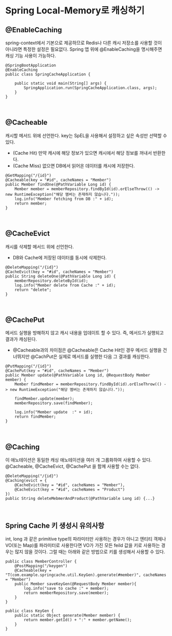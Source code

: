 # Spring Local-Memory로 캐싱하기

## @EnableCaching
spring-context에서 기본으로 제공하므로 Redis나 다른 캐시 저장소를 사용할 것이 아니라면 특정한 설정은 필요없다. Spring 앱 위에 @EnableCaching을 명시해주면 캐싱 기능 사용이 가능하다.
~~~
@SpringBootApplication
@EnableCaching
public class SpringCacheApplication {

	public static void main(String[] args) {
		SpringApplication.run(SpringCacheApplication.class, args);
	}
}
~~~

<br> 

## @Cacheable
캐시할 메서드 위에 선언한다. key는 SpEL을 사용해서 설정하고 싶은 속성만 선택할 수 있다.
- (Cache Hit) 만약 캐시에 해당 정보가 있으면 캐시에서 해당 정보를 꺼내서 반환한다.
- (Cache Miss) 없으면 DB에서 읽어온 데이터를 캐시에 저장한다.
~~~
@GetMapping("/{id}")
@Cacheable(key = "#id", cacheNames = "Member")
public Member findOne(@PathVariable Long id) {
    Member member = memberRepository.findById(id).orElseThrow(() -> new RuntimeException("해당 멤버는 존재하지 않습니다."));
    log.info("Member fetching from DB :" + id);
    return member;
}
~~~

<br>

## @CacheEvict
캐시를 삭제할 메서드 위에 선언한다.
- DB와 Cache에 저장된 데이터를 동시에 삭제한다.
~~~
@DeleteMapping("/{id}")
@CacheEvict(key = "#id", cacheNames = "Member")
public String deleteOne(@PathVariable Long id) {
    memberRepository.deleteById(id);
    log.info("Member delete from Cache :" + id);
    return "delete";
}
~~~

<br>

## @CachePut
메서드 실행을 방해하지 않고 캐시 내용을 업데이트 할 수 있다. 즉, 메서드가 실행되고 결과가 캐싱된다.   
- @Cacheable과의 차이점은 @Cacheable은 Cache Hit인 경우 메서드 실행을 건너뛰지만 @CachPut은 실제로 메서드를 실행한 다음 그 결과를 캐싱한다.
~~~
@PutMapping("/{id}")
@CachePut(key = "#id", cacheNames = "Member")
public Member update(@PathVariable Long id, @RequestBody Member member) {
    Member findMember = memberRepository.findById(id).orElseThrow(() -> new RuntimeException("해당 멤버는 존재하지 않습니다."));

    findMember.update(member);
    memberRepository.save(findMember);

    log.info("Member update  :" + id);
    return findMember;
}
~~~

<br>

## @Caching
이 애노테이션은 동일한 캐싱 애노테이션을 여러 개 그룹화하여 사용할 수 있다. @Cacheable, @CacheEvict, @CachePut 을 함께 사용할 수는 없다.
~~~
@DeleteMapping("/{id}")
@Caching(evict = {
    @CacheEvict(key = "#id", cacheNames = "Member"),
    @CacheEvict(key = "#id", cacheNames = "Product")
})
public String deleteMebmerAndProduct(@PathVariable Long id) {...}
~~~

<br>

## Spring Cache 키 생성시 유의사항
int, long 과 같은 primitive type의 파라미터만 사용하는 경우가 아니고 엔티티 객체나 VO(또는 Map)를 파라미터로 사용한다면 VO가 가진 모든 feild 값을 키로 사용하는 경우는 많지 않을 것이다. 그럴 때는 아래와 같은 방법으로 키를 생성해서 사용할 수 있다.
~~~
public class MemberController {
    @PostMapping("/keygen")
	@Cacheable(key = "T(com.example.springcache.util.KeyGen).generate(#member)", cacheNames = "Member")
	public Member saveKeyGen(@RequestBody Member member){
		log.info("save to cache :" + member);
		return memberRepository.save(member);
	}
}

public class KeyGen {
	public static Object generate(Member member) {
		return member.getId() + ":" + member.getName();
	}
}
~~~